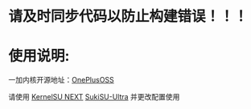 # 请及时同步代码以防止构建错误！！！

# 使用说明:
一加内核开源地址：[OnePlusOSS](https://github.com/OnePlusOSS/kernel_manifest)

请使用 [KernelSU NEXT](https://github.com/Xiaomichael/OnePlus-Actions/actions/workflows/Build%20KernelSU%20Next.yml) [SukiSU-Ultra](https://github.com/Xiaomichael/OnePlus-Actions/actions/workflows/Build%20SukiSU-Ultra.yml) 并更改配置使用
